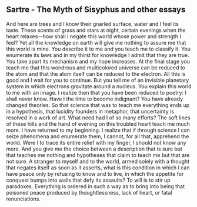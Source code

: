 ## Sartre - The Myth of Sisyphus and other essays

And here are trees and I know their gnarled surface, water and I feel its taste.
These scents of grass and stars at night, certain evenings when the heart relaxes—how shall I negate this world whose power and strength I feel? Yet all the knowledge on earth will give me nothing to assure me that this world is mine.
You describe it to me and you teach me to classify it.
You enumerate its laws and in my thirst for knowledge I admit that they are true.
You take apart its mechanism and my hope increases.
At the final stage you teach me that this wondrous and multicolored universe can be reduced to the atom and that the atom itself can be reduced to the electron.
All this is good and I wait for you to continue.
But you tell me of an invisible planetary system in which electrons gravitate around a nucleus.
You explain this world to me with an image.
I realize then that you have been reduced to poetry: I shall never know.
Have I the time to become indignant? You have already changed theories.
So that science that was to teach me everything ends up in a hypothesis, that lucidity founders in metaphor, that uncertainty is resolved in a work of art.
What need had I of so many efforts? The soft lines of these hills and the hand of evening on this troubled heart teach me much more.
I have returned to my beginning.
I realize that if through science I can seize phenomena and enumerate them, I cannot, for all that, apprehend the world.
Were I to trace its entire relief with my finger, I should not know any more.
And you give me the choice between a description that is sure but that teaches me nothing and hypotheses that claim to teach me but that are not sure.
A stranger to myself and to the world, armed solely with a thought that negates itself as soon as it asserts, what is this condition in which I can have peace only by refusing to know and to live, in which the appetite for conquest bumps into walls that defy its assaults? To will is to stir up paradoxes.
Everything is ordered in such a way as to bring into being that poisoned peace produced by thoughtlessness, lack of heart, or fatal renunciations.
